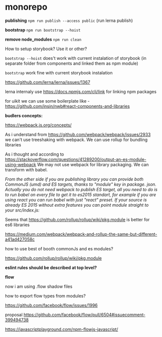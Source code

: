 # monorepo

**publishing** `npm run publish --access public` (run lerna publish)

**bootstrap** `npm run bootstrap --hoist`

**remove node_modules** `npm run clean`

How to setup storybook? Use it or other?

`bootstrap --hoist` does't work with current instalation of storybook (in separate folder from components and linked them as npm module)

`bootstrap` work fine with current storybook instalation

https://github.com/lerna/lerna/issues/1367

lerna internaly use https://docs.npmjs.com/cli/link for linking npm packages


for uikit we can use some boilerplate like - https://github.com/insin/nwb#react-components-and-libraries


**budlers concepts:**

https://webpack.js.org/concepts/

As i understand from https://github.com/webpack/webpack/issues/2933 we can't use treeshaking with webpack.
We can use rollup for bundling libraries

As i thought and according to https://stackoverflow.com/questions/41289200/output-an-es-module-using-webpack
We may not use webpack for library packaging. We can transform with babel.

_From the other side if you are publishing library you can provide both CommonJS (umd) and ES targets,
thanks to "module" key in package. json. Actually you do not need webpack to publish ES target,
all you need to do is to run babel on every file to get it to es2015 standart, for example if you 
are using react you can run babel with just "react" preset. If your source is already ES 2015 without
extra features you can point module straight to your src/index.js:_ 

Seems that https://github.com/rollup/rollup/wiki/pkg.module is better for es6 libraries

https://medium.com/webpack/webpack-and-rollup-the-same-but-different-a41ad427058c

how to use best of booth commonJs and es modules?

https://github.com/rollup/rollup/wiki/pkg.module

**eslint rules should be described at top level?**

**flow**

now i am using .flow shadow files

how to export flow types from modules?

https://github.com/facebook/flow/issues/1996

proposal
https://github.com/facebook/flow/pull/6504#issuecomment-399494738


https://javascriptplayground.com/npm-flowjs-javascript/